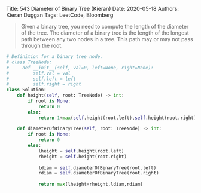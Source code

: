 Title: 543 Diameter of Binary Tree (Kieran)
Date: 2020-05-18
Authors: Kieran Duggan
Tags: LeetCode, Bloomberg

>Given a binary tree, you need to compute the length of the diameter of the tree. The diameter of a binary tree is the length of the longest path between any two nodes in a tree. This path may or may not pass through the root.

```python
# Definition for a binary tree node.
# class TreeNode:
#     def __init__(self, val=0, left=None, right=None):
#         self.val = val
#         self.left = left
#         self.right = right
class Solution:
    def height(self, root: TreeNode) -> int:
        if root is None:
            return 0
        else:
            return 1+max(self.height(root.left),self.height(root.right))
    
    def diameterOfBinaryTree(self, root: TreeNode) -> int:
        if root is None:
            return 0
        else:
            lheight = self.height(root.left)
            rheight = self.height(root.right)
            
            ldiam = self.diameterOfBinaryTree(root.left)
            rdiam = self.diameterOfBinaryTree(root.right)
            
            return max(lheight+rheight,ldiam,rdiam)
```

